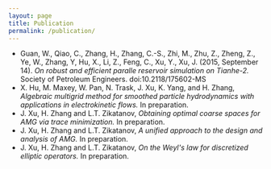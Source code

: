 ```yaml
---
layout: page
title: Publication 
permalink: /publication/
---
```


*  Guan, W., Qiao, C., Zhang, H., Zhang, C.-S., Zhi, M., Zhu, Z., Zheng, Z., Ye, W., Zhang, Y, Hu, X., Li, Z., Feng, C., Xu, Y., Xu, J. (2015, September 14). *On robust and efficient paralle reservoir simulation on Tianhe-2.* Society of Petroleum Engineers. doi:10.2118/175602-MS
*  X. Hu, M. Maxey, W. Pan, N. Trask, J. Xu, K. Yang, and H. Zhang, *Algebraic multigrid method for smoothed particle hydrodynamics with applications in electrokinetic flows.* In preparation.
*  J. Xu, H. Zhang and L.T. Zikatanov, *Obtaining optimal coarse spaces for AMG via trace minimization.* In preparation.
*  J. Xu, H. Zhang and L.T. Zikatanov, *A unified approach to the design and analysis of AMG.* In preparation.
*  J. Xu, H. Zhang and L.T. Zikatanov, *On the Weyl's law for discretized elliptic operators.* In preparation.
